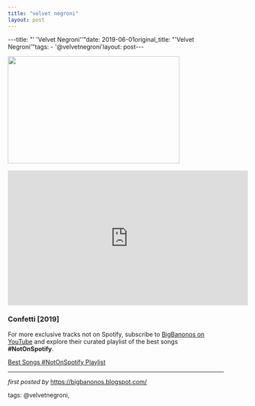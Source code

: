 ```yaml
---
title: "velvet negroni"
layout: post
---
```

---title: "' 'Velvet Negroni''"date: 2019-06-01original_title: "'Velvet Negroni'"tags:  - '@velvetnegroni'layout: post---<div class="separator" ><a href="https://thefader-res.cloudinary.com/private_images/c_limit,w_1024/c_crop,h_639,w_1022,x_2,y_271,f_auto,q_auto:eco/Velvet_Negroni_by_Colin_Michael_Simmons_1_mieu8z/Velvet_Negroni_by_Colin_Michael_Simmons_1_mieu8z.jpg" imageanchor="1"><img border="0" src="https://thefader-res.cloudinary.com/private_images/c_limit,w_1024/c_crop,h_639,w_1022,x_2,y_271,f_auto,q_auto:eco/Velvet_Negroni_by_Colin_Michael_Simmons_1_mieu8z/Velvet_Negroni_by_Colin_Michael_Simmons_1_mieu8z.jpg" width="400" height="250" data-original-width="800" data-original-height="500" /></a></div><br /><iframe width="560" height="315" src="https://www.youtube.com/embed/videoseries?list=PLtuNtuTatqI3O0z7aDO08CDh4u1ZLbQar" frameborder="0" allow="accelerometer; autoplay; encrypted-media; gyroscope; picture-in-picture" allowfullscreen></iframe><br /><h3>Confetti [2019]</h3><!--Subscribe and Playlist Links--><div>    <p>For more exclusive tracks not on Spotify, subscribe to <a href="https://www.youtube.com/@BigBanonos" target="_blank">BigBanonos on YouTube</a> and explore their curated playlist of the best songs <strong>#NotOnSpotify</strong>.</p>    <p><a href="https://www.youtube.com/playlist?list=PLtuNtuTatqI0kFahUCbtbfenC_ET5O_tr" target="_blank">Best Songs #NotOnSpotify Playlist<br /></a></p></div><hr /><p><em>first posted by</em> <a href="https://bigbanonos.blogspot.com/" rel="noopener" target="_new">https://bigbanonos.blogspot.com/</a></p><p>tags: @velvetnegroni,</p>